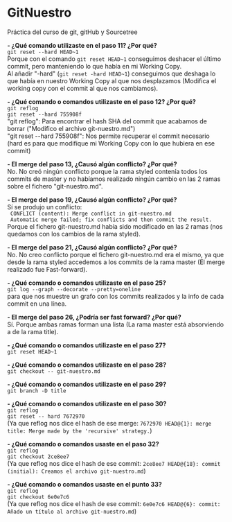 # GitNuestro
Práctica del curso de git, gitHub y Sourcetree

<p>
<strong>- ¿Qué comando utilizaste en el paso 11? ¿Por qué?</strong><br />
<code>git reset --hard HEAD~1</code><br />
Porque con el comando <code>git reset HEAD~1</code> conseguimos deshacer el último commit, pero manteniendo lo que había en mi Working Copy.<br />
Al añadir "-hard" (<code>git reset -hard HEAD~1</code>) conseguimos que deshaga lo que había en nuestro Working Copy al que nos desplazamos (Modifica el working copy con el commit al que nos cambiamos).
</p>

<p>
<strong>- ¿Qué comando o comandos utilizaste en el paso 12? ¿Por qué?</strong><br />
<code>git reflog</code><br />
<code>git reset --hard 755908f<commit_hash></code><br />
"git reflog": Para encontrar el hash SHA del commit que acabamos de borrar ("Modifico el archivo git-nuestro.md")<br />
"git reset --hard 755908f": Nos permite recuperar el commit necesario (hard es para que modifique mi Working Copy con lo que hubiera en ese commit)
</p>

<p>
<strong>- El merge del paso 13, ¿Causó algún conflicto? ¿Por qué?</strong><br />
No. No creó ningún conflicto porque la rama styled contenía todos los commits de master y no habíamos realizado ningún cambio en las 2 ramas sobre el fichero "git-nuestro.md".
</p>

<p><strong>- El merge del paso 19, ¿Causó algún conflicto? ¿Por qué?</strong><br />
Sí se produjo un conflicto:<br />
<code> CONFLICT (content): Merge conflict in git-nuestro.md</code><br />
<code> Automatic merge failed; fix conflicts and then commit the result.</code><br />
Porque el fichero git-nuestro.md había sido modificado en las 2 ramas (nos quedamos con los cambios de la rama styled).
</p>

<p><strong>- El merge del paso 21, ¿Causó algún conflicto? ¿Por qué?</strong><br />
No. No creo conflicto porque el fichero git-nuestro.md era el mismo, ya que desde la rama styled accedemos a los commits de la rama master (El merge realizado fue Fast-forward).
</p>

<p><strong>- ¿Qué comando o comandos utilizaste en el paso 25?</strong><br />
<code>git log --graph --decorate --pretty=oneline</code><br />
para que nos muestre un grafo con los commits realizados y la info de cada commit en una línea.
</p>

<p><strong>- El merge del paso 26, ¿Podría ser fast forward? ¿Por qué?</strong><br />
Sí. Porque ambas ramas forman una lista (La rama master está absorviendo a de la rama title).
</p>

<p><strong>- ¿Qué comando o comandos utilizaste en el paso 27?</strong><br />
<code>git reset HEAD~1</code>
</p>

<p><strong>- ¿Qué comando o comandos utilizaste en el paso 28?</strong><br />
<code>git checkout -- git-nuestro.md</code>
</p>

<p><strong>- ¿Qué comando o comandos utilizaste en el paso 29?</strong><br />
<code>git branch -D title</code>
</p>

<p><strong>- ¿Qué comando o comandos utilizaste en el paso 30?</strong><br />
<code>git reflog</code><br />
<code>git reset -- hard 7672970</code><br />
(Ya que reflog nos dice el hash de ese merge: <code>7672970 HEAD@{1}: merge title: Merge made by the 'recursive' strategy.</code>)
</p>

<p><strong>- ¿Qué comando o comandos usaste en el paso 32?</strong><br />
<code>git reflog</code><br />
<code>git checkout 2ce8ee7</code><br />
(Ya que reflog nos dice el hash de ese commit: <code>2ce8ee7 HEAD@{18}: commit (initial): Creamos el archivo git-nuestro.md</code>)
</p>

<p><strong>- ¿Qué comando o comandos usaste en el punto 33?</strong><br />
<code>git reflog</code><br />
<code>git checkout 6e0e7c6</code><br />
(Ya que reflog nos dice el hash de ese commit: <code>6e0e7c6 HEAD@{6}: commit: Añado un título al archivo git-nuestro.md</code>)
</p>
